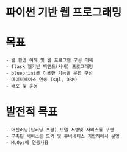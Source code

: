 # 파이썬 기반 웹 프로그래밍

# 목표
    - 웹 환경 이해 및 웹 프로그램 구성 이해
    - flask 웹기반 백엔드(서버) 프로그래밍
    - blueprint를 이용한 기능별 분할 구성
    - 데이터베이스 연동 (sql, ORM)
    - 배포 및 운영

# 발전적 목표
    - 머신러닝(딥러닝 포함) 모델 서빙및 서비스를 구현
    - 구축된 서비스를 도커 및 쿠버네티스 기반하에서 운영
    - MLOps에 연동사용
